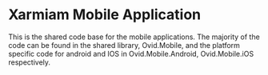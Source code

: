<h1>Xarmiam Mobile Application</h1>
<p>
This is the shared code base for the mobile applications. The majority of the code can be found in the shared library, Ovid.Mobile, and the platform specific code for 
android and IOS in Ovid.Mobile.Android, Ovid.Mobile.iOS respectively.
</p>
